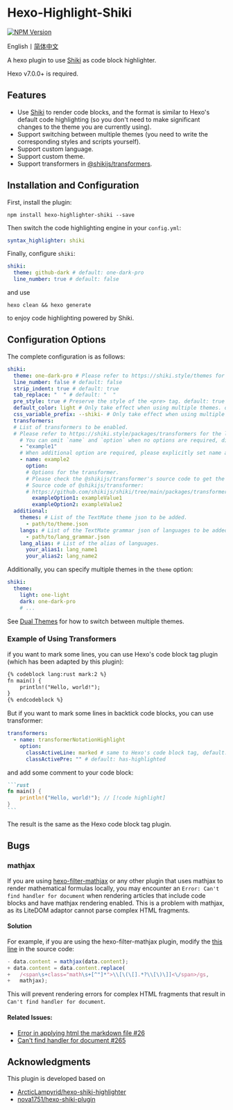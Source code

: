 # Hexo-Highlight-Shiki
[![NPM Version](https://img.shields.io/npm/v/hexo-highlighter-shiki?style=flat)](https://www.npmjs.com/package/hexo-highlighter-shiki)

English丨[简体中文](README_zh-CN.md)

A hexo plugin to use [Shiki](https://github.com/shikijs/shiki) as code block highlighter.

Hexo v7.0.0+ is required.

## Features
- Use [Shiki](https://github.com/shikijs/shiki) to render code blocks, and the format is similar to Hexo's default code highlighting (so you don't need to make significant changes to the theme you are currently using).
- Support switching between multiple themes (you need to write the corresponding styles and scripts yourself).
- Support custom language.
- Support custom theme.
- Support transformers in [@shikijs/transformers](https://shiki.style/packages/transformers).

## Installation and Configuration
First, install the plugin:
```shell
npm install hexo-highlighter-shiki --save
```

Then switch the code highlighting engine in your `config.yml`:
```yaml
syntax_highlighter: shiki
```

Finally, configure `shiki`:
```yaml
shiki:
  theme: github-dark # default: one-dark-pro
  line_number: true # default: false
```
and use
```shell
hexo clean && hexo generate
```
to enjoy code highlighting powered by Shiki.

## Configuration Options
The complete configuration is as follows:
```yaml
shiki:
  theme: one-dark-pro # Please refer to https://shiki.style/themes for supported themes.
  line_number: false # default: false
  strip_indent: true # default: true
  tab_replace: "  " # default: "  "
  pre_style: true # Preserve the style of the <pre> tag. default: true
  default_color: light # Only take effect when using multiple themes. default: light
  css_variable_prefix: --shiki- # Only take effect when using multiple themes. default: --shiki-
  transformers:
  # List of transformers to be enabled.
  # Please refer to https://shiki.style/packages/transformers for the list of supported transformers.
    # You can omit `name` and `option` when no options are required, directly using the string.
    - "example1"
    # When additional option are required, please explicitly set name and option.
    - name: example2
      option:
      # Options for the transformer.
      # Please check the @shikijs/transformer's source code to get the list of supported options
      # Source code of @shikijs/transformer:
      # https://github.com/shikijs/shiki/tree/main/packages/transformers/src/transformers
        exampleOption1: exampleValue1
        exampleOption2: exampleValue2
  additional:
    themes: # List of the TextMate theme json to be added.
      - path/to/theme.json
    langs: # List of the TextMate grammar json of languages to be added.
      - path/to/lang_grammar.json
    lang_alias: # List of the alias of languages.
      your_alias1: lang_name1
      your_alias2: lang_name2
```

Additionally, you can specify multiple themes in the `theme` option:
```yaml
shiki:
  theme:
    light: one-light
    dark: one-dark-pro
    # ...
```
See [Dual Themes](https://shiki.style/guide/dual-themes) for how to switch between multiple themes.


### Example of Using Transformers
if you want to mark some lines, you can use Hexo's code block tag plugin (which has been adapted by this plugin):
```markdown
{% codeblock lang:rust mark:2 %}
fn main() {
    println!("Hello, world!");
}
{% endcodeblock %}
```

But if you want to mark some lines in backtick code blocks, you can use transformer:
```yaml
transformers:
  - name: transformerNotationHighlight
    option:
      classActiveLine: marked # same to Hexo's code block tag, default: highlighted
      classActivePre: "" # default: has-highlighted
```
and add some comment to your code block:
````markdown
```rust
fn main() {
    println!("Hello, world!"); // [!code highlight]
}
```
````
The result is the same as the Hexo code block tag plugin.

## Bugs
### mathjax
If you are using [hexo-filter-mathjax](https://github.com/next-theme/hexo-filter-mathjax) or any other plugin that uses mathjax to render mathematical formulas locally, you may encounter an `Error: Can't find handler for document` when rendering articles that include code blocks and have mathjax rendering enabled. This is a problem with mathjax, as its LiteDOM adaptor cannot parse complex HTML fragments.

#### Solution
For example, if you are using the hexo-filter-mathjax plugin, modify the [this line](https://github.com/next-theme/hexo-filter-mathjax/blob/20dc61352f8cf4d19425ad1833eb72b467c212ef/index.js#L20C3-L20C40) in the source code:
```js
- data.content = mathjax(data.content);
+ data.content = data.content.replace(
+   /<span\s+class="math\s+[^"]*">\\[\(\[].*?\\[\)\]]<\/span>/gs,
+   mathjax);
```
This will prevent rendering errors for complex HTML fragments that result in `Can't find handler for document`.

#### Related Issues:
- [Error in applying html the markdown file #26](https://github.com/next-theme/hexo-filter-mathjax/issues/26)
- [Can't find handler for document #265](https://github.com/mathjax/MathJax-src/issues/265)


## Acknowledgments
This plugin is developed based on
- [ArcticLampyrid/hexo-shiki-highlighter](https://github.com/ArcticLampyrid/hexo-shiki-highlighter)
- [nova1751/hexo-shiki-plugin](https://github.com/nova1751/hexo-shiki-plugin)
